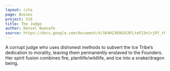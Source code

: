 ```yaml
---
layout: cite
page: Bosses
project: S16
title: The Judge
author: Denzel Buenafe
source: https://docs.google.com/document/d/1K4H1369GSCRFLteF23n1rjDf_tke8aqb4F7cfBas3RI/edit?usp=sharing
---
```

A corrupt judge who uses dishonest methods to subvert the Ice Tribe’s dedication to morality, leaving them permanently enslaved to the Founders. Her spirit fusion combines fire, plantlife/wildlife, and ice into a snake/dragon being.
